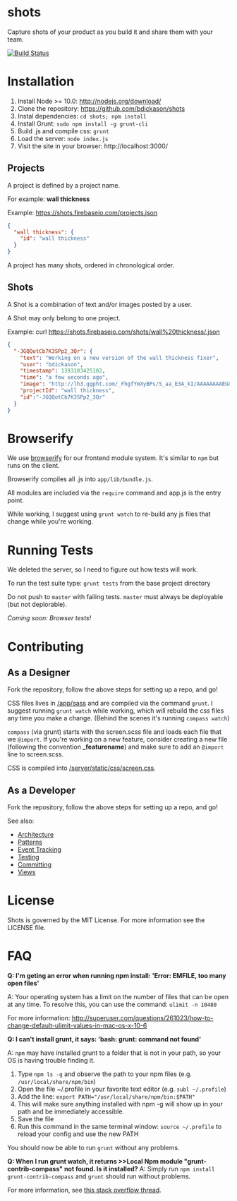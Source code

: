 shots
=====

Capture shots of your product as you build it and share them with your team.

[![Build Status](https://secure.travis-ci.org/bdickason/shots.png)](http://travis-ci.org/bdickason/shots)

# Installation
1. Install Node >= 10.0: http://nodejs.org/download/
2. Clone the repository: https://github.com/bdickason/shots
3. Instal dependencies: `cd shots; npm install`
4. Install Grunt: `sudo npm install -g grunt-cli`
5. Build .js and compile css: `grunt`
6. Load the server: `node index.js`
7. Visit the site in your browser: http://localhost:3000/

## Projects

A project is defined by a project name.

For example: **wall thickness**

Example: https://shots.firebaseio.com/projects.json

```json
{
  "wall thickness": {
    "id": "wall thickness"
  }
}
```

A project has many shots, ordered in chronological order.


## Shots

A Shot is a combination of text and/or images posted by a user.

A Shot may only belong to one project.

Example: curl https://shots.firebaseio.com/shots/wall%20thickness/.json

```json
{
  "-JGQQotCb7K3SPp2_3Qr": {
    "text": "Working on a new version of the wall thickness fixer",
    "user": "bdickason",
    "timestamp": 1393103425102,
    "time": "a few seconds ago",
    "image": "http://lh3.ggpht.com/_FhgfYmXyBPs/S_aa_E3A_kI/AAAAAAAAEG8/IYfVkF8Ra0M/cloud%20cosplay_thumb%5B1%5D.jpg?imgmax=800",
    "projectId": "wall thickness",
    "id":"-JGQQotCb7K3SPp2_3Qr"
  }
}
```

# Browserify

We use [browserify](http://browserify.org/) for our frontend module system. It's similar to `npm` but runs on the client.

Browserify compiles all .js into `app/lib/bundle.js`.

All modules are included via the `require` command and app.js is the entry point.

While working, I suggest using `grunt watch` to re-build any js files that change while you're working.


# Running Tests

We deleted the server, so I need to figure out how tests will work.

To run the test suite type:
`grunt tests` from the base project directory

Do not push to `master` with failing tests. `master` must always be deployable (but not deplorable).

*Coming soon: Browser tests!*


# Contributing

## As a Designer

Fork the repository, follow the above steps for setting up a repo, and go!

CSS files lives in [/app/sass](app/sass) and are compiled via the command `grunt`. I suggest running `grunt watch` while working, which will rebuild the css files any time you make a change. (Behind the scenes it's running `compass watch`)

`compass` (via grunt) starts with the screen.scss file and loads each file that we `@import`. If you're working on a new feature, consider creating a new file (following the convention **_featurename**) and make sure to add an `@import` line to screen.scss.

CSS is compiled into [/server/static/css/screen.css](server/static/css/screen.css).


## As a Developer

Fork the repository, follow the above steps for setting up a repo, and go!

See also:
* [Architecture](docs/architecture.md)
* [Patterns](docs/patterns.md)
* [Event Tracking](docs/tracking.md)
* [Testing](docs/testing.md)
* [Committing](docs/committing.md)
* [Views](docs/views.md)

# License

Shots is governed by the MIT License. For more information see the LICENSE file.


# FAQ

**Q: I'm geting an error when running npm install: 'Error: EMFILE, too many open files'**

A: Your operating system has a limit on the number of files that can be open at any time. To resolve this, you can use the command: `ulimit -n 10480`

For more information: http://superuser.com/questions/261023/how-to-change-default-ulimit-values-in-mac-os-x-10-6

**Q: I can't install grunt, it says: 'bash: grunt: command not found'**

A: `npm` may have installed grunt to a folder that is not in your path, so your OS is having trouble finding it.

1. Type `npm ls -g` and observe the path to your npm files (e.g. `/usr/local/share/npm/bin`)
2. Open the file ~/.profile in your favorite text editor (e.g. `subl ~/.profile`)
3. Add the line: `export PATH="/usr/local/share/npm/bin:$PATH"`
4. This will make sure anything installed with npm -g will show up in your path and be immediately accessible.
5. Save the file
6. Run this command in the same terminal window: `source ~/.profile` to reload your config and use the new PATH

You should now be able to run `grunt` without any problems.

**Q: When I run grunt watch, it returns >>Local Npm module "grunt-contrib-compass" not found. Is it installed?**
A: Simply run `npm install grunt-contrib-compass` and `grunt` should run without problems. 

For more information, see [this stack overflow thread](http://stackoverflow.com/questions/16868924/grunt-command-not-found-when-running-from-terminal).

